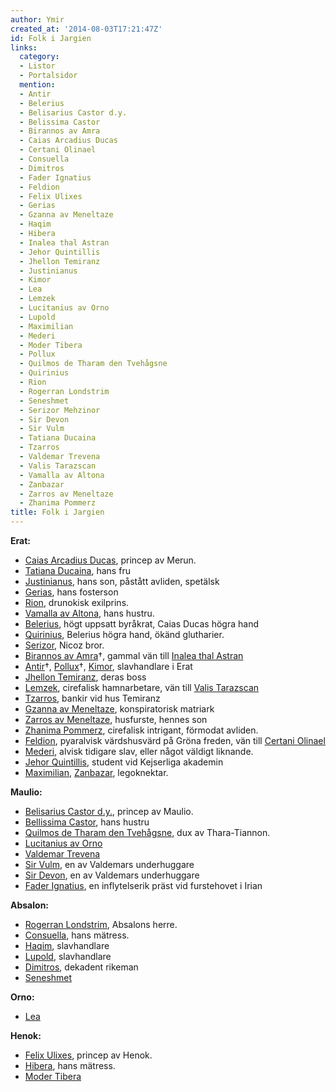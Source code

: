 ```yaml
---
author: Ymir
created_at: '2014-08-03T17:21:47Z'
id: Folk i Jargien
links:
  category:
  - Listor
  - Portalsidor
  mention:
  - Antir
  - Belerius
  - Belisarius Castor d.y.
  - Belissima Castor
  - Birannos av Amra
  - Caias Arcadius Ducas
  - Certani Olinael
  - Consuella
  - Dimitros
  - Fader Ignatius
  - Feldion
  - Felix Ulixes
  - Gerias
  - Gzanna av Meneltaze
  - Haqim
  - Hibera
  - Inalea thal Astran
  - Jehor Quintillis
  - Jhellon Temiranz
  - Justinianus
  - Kimor
  - Lea
  - Lemzek
  - Lucitanius av Orno
  - Lupold
  - Maximilian
  - Mederi
  - Moder Tibera
  - Pollux
  - Quilmos de Tharam den Tvehågsne
  - Quirinius
  - Rion
  - Rogerran Londstrim
  - Seneshmet
  - Serizor Mehzinor
  - Sir Devon
  - Sir Vulm
  - Tatiana Ducaina
  - Tzarros
  - Valdemar Trevena
  - Valis Tarazscan
  - Vamalla av Altona
  - Zanbazar
  - Zarros av Meneltaze
  - Zhanima Pommerz
title: Folk i Jargien
---
```


**Erat:**

-   [Caias Arcadius Ducas], princep av Merun.
-   [Tatiana Ducaina], hans fru
-   [Justinianus], hans son, påstått avliden, spetälsk
-   [Gerias], hans fosterson
-   [Rion], drunokisk exilprins.
-   [Vamalla av Altona], hans hustru.
-   [Belerius], högt uppsatt byråkrat, Caias Ducas högra hand
-   [Quirinius], Belerius högra hand, ökänd glutharier.
-   [Serizor], Nicoz bror.
-   [Birannos av Amra]†, gammal vän till [Inalea thal Astran]
-   [Antir]†, [Pollux]†, [Kimor], slavhandlare i Erat
-   [Jhellon Temiranz], deras boss
-   [Lemzek], cirefalisk hamnarbetare, vän till [Valis Tarazscan]
-   [Tzarros], bankir vid hus Temiranz
-   [Gzanna av Meneltaze], konspiratorisk matriark
-   [Zarros av Meneltaze], husfurste, hennes son
-   [Zhanima Pommerz], cirefalisk intrigant, förmodat avliden.
-   [Feldion], pyaralvisk värdshusvärd på Gröna freden, vän till [Certani Olinael]
-   [Mederi], alvisk tidigare slav, eller något väldigt liknande.
-   [Jehor Quintillis], student vid Kejserliga akademin
-   [Maximilian], [Zanbazar], legoknektar.

**Maulio:**

-   [Belisarius Castor d.y.], princep av Maulio.
-   [Bellissima Castor], hans hustru
-   [Quilmos de Tharam den Tvehågsne], dux av Thara-Tiannon.
-   [Lucitanius av Orno]
-   [Valdemar Trevena]
-   [Sir Vulm], en av Valdemars underhuggare
-   [Sir Devon], en av Valdemars underhuggare
-   [Fader Ignatius], en inflytelserik präst vid furstehovet i Irian

**Absalon:**

-   [Rogerran Londstrim], Absalons herre.
-   [Consuella], hans mätress.
-   [Haqim], slavhandlare
-   [Lupold], slavhandlare
-   [Dimitros], dekadent rikeman
-   [Seneshmet]

**Orno:**

-   [Lea]

**Henok:**

-   [Felix Ulixes], princep av Henok.
-   [Hibera], hans mätress.
-   [Moder Tibera]

  [Caias Arcadius Ducas]: Caias_Arcadius_Ducas
  [Tatiana Ducaina]: Tatiana_Ducaina
  [Justinianus]: Justinianus
  [Gerias]: Gerias
  [Rion]: Rion
  [Vamalla av Altona]: Vamalla_av_Altona
  [Belerius]: Belerius
  [Quirinius]: Quirinius
  [Serizor]: Serizor_Mehzinor
  [Birannos av Amra]: Birannos_av_Amra
  [Inalea thal Astran]: Inalea_thal_Astran
  [Antir]: Antir
  [Pollux]: Pollux
  [Kimor]: Kimor
  [Jhellon Temiranz]: Jhellon_Temiranz
  [Lemzek]: Lemzek
  [Valis Tarazscan]: Valis_Tarazscan
  [Tzarros]: Tzarros
  [Gzanna av Meneltaze]: Gzanna_av_Meneltaze
  [Zarros av Meneltaze]: Zarros_av_Meneltaze
  [Zhanima Pommerz]: Zhanima_Pommerz
  [Feldion]: Feldion
  [Certani Olinael]: Certani_Olinael
  [Mederi]: Mederi
  [Jehor Quintillis]: Jehor_Quintillis
  [Maximilian]: Maximilian
  [Zanbazar]: Zanbazar
  [Belisarius Castor d.y.]: Belisarius_Castor_dy
  [Bellissima Castor]: Belissima_Castor
  [Quilmos de Tharam den Tvehågsne]: Quilmos_de_Tharam_den_Tvehågsne
  [Lucitanius av Orno]: Lucitanius_av_Orno
  [Valdemar Trevena]: Valdemar_Trevena
  [Sir Vulm]: Sir_Vulm
  [Sir Devon]: Sir_Devon
  [Fader Ignatius]: Fader_Ignatius
  [Rogerran Londstrim]: Rogerran_Londstrim
  [Consuella]: Consuella
  [Haqim]: Haqim
  [Lupold]: Lupold
  [Dimitros]: Dimitros
  [Seneshmet]: Seneshmet
  [Lea]: Lea
  [Felix Ulixes]: Felix_Ulixes
  [Hibera]: Hibera
  [Moder Tibera]: Moder_Tibera